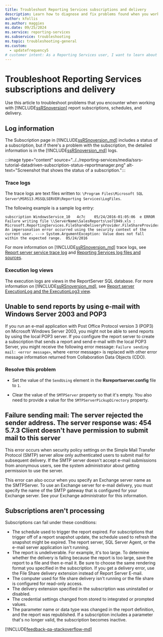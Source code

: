 ```yaml
---
title: Troubleshoot Reporting Services subscriptions and delivery
description: Learn how to diagnose and fix problems found when you work with report subscriptions, schedules, and delivery in SQL Server Reporting Services.
author: kfollis
ms.author: maggies
ms.date: 09/25/2024
ms.service: reporting-services
ms.subservice: troubleshooting
ms.topic: troubleshooting-general
ms.custom:
  - updatefrequency5
# customer intent: As a Reporting Services user, I want to learn about different problems that I might experience related to subscriptions and delivery so that I can diagnose and fix them.
---
```

# Troubleshoot Reporting Services subscriptions and delivery

Use this article to troubleshoot problems that you encounter when working with [!INCLUDE[ssRSnoversion](../../includes/ssrsnoversion-md.md)] report subscriptions, schedules, and delivery.

## Log information

The Subscription page in [!INCLUDE[ssRSnoversion_md](../../includes/ssrsnoversion-md.md)] includes a status of a subscription, but if there's a problem with the subscription, the detailed information is in the [!INCLUDE[ssRSnoversion_md](../../includes/ssrsnoversion-md.md)] logs.

:::image type="content" source="../../reporting-services/media/ssrs-tutorial-datadriven-subscription-status-reportmanager.png" alt-text="Screenshot that shows the status of a subscription.":::

### Trace logs

The trace logs are text files written to: `\Program Files\Microsoft SQL Server\MSRS13.MSSQLSERVER\Reporting Services\LogFiles`.

The following example is a sample log entry:

``` log
subscription WindowsService_10   4c7c    05/24/2016-01:05:06  e ERROR     Failure writing file \\ServerName\SalesReports\so71949.xls : Microsoft.ReportingServices.FileShareDeliveryProvider.FileShareProvider+NetworkErrorException: An impersonation error occurred using the security context of the current user. ---> System.ArgumentException: Value does not fall within the expected range.  05/24/2016
```

For more information on [!INCLUDE[ssRSnoversion_md](../../includes/ssrsnoversion-md.md)] trace logs, see [Report server service trace log](../../reporting-services/report-server/report-server-service-trace-log.md) and [Reporting Services log files and sources](../../reporting-services/report-server/reporting-services-log-files-and-sources.md).

### Execution log views

The execution logs are views in the ReportServer SQL database. For more information on [!INCLUDE[ssRSnoversion_md](../../includes/ssrsnoversion-md.md)], see [Report server ExecutionLog and the ExecutionLog3 view](../../reporting-services/report-server/report-server-executionlog-and-the-executionlog3-view.md).

## Unable to send reports by using e-mail with Windows Server 2003 and POP3

If you run an e-mail application with Post Office Protocol version 3 (POP3) on Microsoft Windows Server 2003, you might not be able to send reports by using the local POP3 server. If you configure the report server to create a subscription that sends a report and send e-mail with the local POP3 Server, you might receive the following error message: `Failure sending mail: <error message>`, where \<error message> is replaced with other error message information returned from Collaboration Data Objects (CDO).

### Resolve this problem

- Set the value of the `SendUsing` element in the **Rsreportserver.config** file to `1`.

- Clear the value of the `SMTPServer` property so that it's empty. You also need to provide a value for the `SMTPServerPickupDirectory` property.

## Failure sending mail: The server rejected the sender address. The server response was: 454 5.7.3 Client doesn't have permission to submit mail to this server

This error occurs when security policy settings on the Simple Mail Transfer Protocol (SMTP) server allow only authenticated users to submit mail for subsequent delivery. If the SMTP server doesn't accept e-mail submissions from anonymous users, see the system administrator about getting permission to use the server.

This error can also occur when you specify an Exchange server name as the SMTPServer. To use an Exchange server for e-mail delivery, you must specify the name of the SMTP gateway that is configured for your Exchange server. See your Exchange administrator for this information.

## Subscriptions aren't processing

Subscriptions can fail under these conditions:

- The schedule used to trigger the report expired. For subscriptions that trigger off of a report snapshot update, the schedule used to refresh the snapshot might be expired.
 The report server, SQL Server Agent, or the e-mail server application isn't running.
- The report is undeliverable. For example, it's too large. To determine whether the delivery is failing because the report is too large, save the report to a file and then e-mail it. Be sure to choose the same rendering format you specified in the subscription. If you get a delivery error, use the File Share delivery extension instead of Report Server E-mail.
- The computer used for file share delivery isn't running or the file share is configured for read-only access.
- The delivery extension specified in the subscription was uninstalled or disabled.
- The credential settings changed from stored to integrated or prompted values.
- The parameter name or data type was changed in the report definition, and the report was republished. If a subscription includes a parameter that's no longer valid, the subscription becomes inactive.

[!INCLUDE[feedback-qa-stackoverflow-md](../../includes/feedback-qa-stackoverflow-md.md)]

